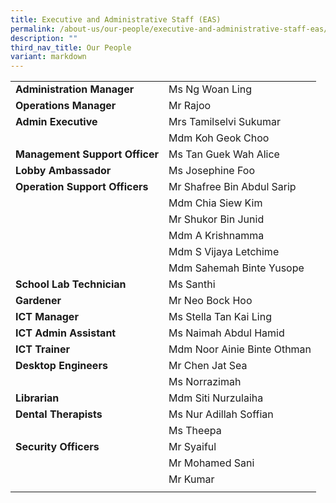 ```yaml
---
title: Executive and Administrative Staff (EAS)
permalink: /about-us/our-people/executive-and-administrative-staff-eas/
description: ""
third_nav_title: Our People
variant: markdown
---
```

| | |
|---|---|
| **Administration Manager** | Ms Ng Woan Ling |  
| **Operations Manager** | Mr Rajoo |
| **Admin Executive** | Mrs Tamilselvi Sukumar |  
|  | Mdm Koh Geok Choo |    
| **Management Support Officer** | Ms Tan Guek Wah Alice |  
| **Lobby Ambassador** | Ms Josephine Foo |  
| **Operation Support Officers** | Mr Shafree Bin Abdul Sarip |  
|  | Mdm Chia Siew Kim |  
|  | Mr Shukor Bin Junid |  
|  | Mdm A Krishnamma |  
|  | Mdm S Vijaya Letchime |  
|  | Mdm Sahemah Binte Yusope |  
| **School Lab Technician** | Ms Santhi | 
| **Gardener** | Mr Neo Bock Hoo | 
| **ICT Manager** | Ms Stella Tan Kai Ling |
| **ICT Admin Assistant** | Ms Naimah Abdul Hamid |
| **ICT Trainer** | Mdm Noor Ainie Binte Othman |
| **Desktop Engineers** | Mr Chen Jat Sea |
|  | Ms Norrazimah |
| **Librarian** | Mdm Siti Nurzulaiha |  
| **Dental Therapists** | Ms Nur Adillah Soffian   |  
|  | Ms Theepa |
| **Security Officers** | Mr Syaiful |  
|  | Mr Mohamed Sani |  
|  | Mr Kumar |
|  |  |